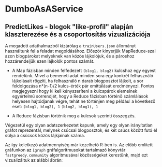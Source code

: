 # DumboAsAService 

## PredictLikes - blogok "like-profil" alapján klaszterezése és a csoportosítás vizualizációja

A megadott adathalmazból kizárólag a `trainUsers.json` állományt használtunk fel a feladat megoldásához. Először kinyerjük
MapReduce-szal azon blogpárokat melyeknek van közös lájkolójuk, és a pároshoz hozzárendeljük ezen lájkolók pontos számát.

- A Map fázisban minden felfedezett `(blog1, blog2)` kulcshoz egy egyest rendelünk. Mivel a bemeneti adat minden sora egy konkrét
felhasználó lájkolásait rögzíti, ha felhasználó n darab blogposztot lájkolt, a sor feldolgozása n*(n-1)/2 kulcs-érték pár emittálását
eredményezi. Fontos megjegyezni hogy ki kell kényszeríteni a kulcspárok elemeinek egyértelmű sorrendjét, hogy a Reduce fázisban történő
számlálások helyesen hajtódjanak végre, tehát ne történjen meg például a következő eset:
`(blog1, blog2), 1`
`(blog2, blog1), 1`

- A Reduce fázisban történik meg a kulcsok szerinti összegzés.

Végezetül egy olyan adatszerkezetet kapunk, amely egy olyan irányítatlan gráfot reprezentál, melynek csúcsai blogposztok, és két csúcs
között futó él súlya a csúcsok közös lájkjainak száma.

Az így keletkező adatmennyiség már kezelhető R-ben is. Az előbb említett gráfunkon az `igraph` gráfalgoritmusokat tartalmazó könyvtár `fastgreedy.community` algoritmusával közösségeket kerestünk, majd ezt vizualizáltuk az alábbi ábrán:
